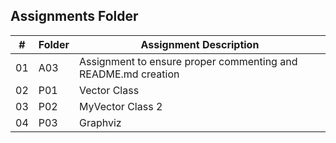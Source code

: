 ##  Assignments Folder

|   #   | Folder            | Assignment Description |
| :---: | -----------       | ---------------------- |
|   01    |  A03            | Assignment to ensure proper commenting and README.md creation |
|   02  |  P01              | Vector Class  |
|   03  |  P02              | MyVector Class 2  |
|   04  |  P03              | Graphviz  |

